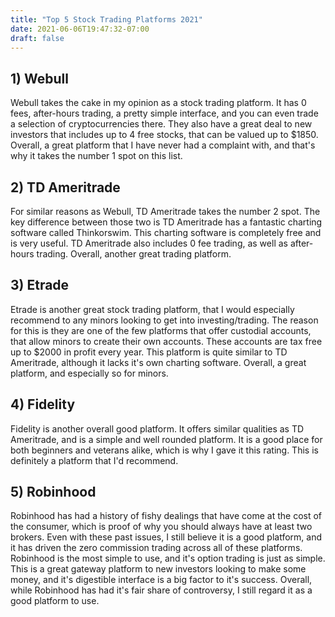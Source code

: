 ```yaml
---
title: "Top 5 Stock Trading Platforms 2021"
date: 2021-06-06T19:47:32-07:00
draft: false
---
```



## 1) Webull

Webull takes the cake in my opinion as a stock trading platform. It has 0 fees, after-hours trading, a pretty simple interface, and you can even trade a selection of cryptocurrencies there. They also have a great deal to new investors that includes up to 4 free stocks, that can be valued up to $1850. Overall, a great platform that I have never had a complaint with, and that's why it takes the number 1 spot on this list. 


## 2) TD Ameritrade
For similar reasons as Webull, TD Ameritrade takes the number 2 spot. The key difference between those two is TD Ameritrade has a fantastic charting software called Thinkorswim. This charting software is completely free and is very useful. TD Ameritrade also includes 0 fee trading, as well as after-hours trading. Overall, another great trading platform.

## 3) Etrade
Etrade is another great stock trading platform, that I would especially recommend to any minors looking to get into investing/trading. The reason for this is they are one of the few platforms that offer custodial accounts, that allow minors to create their own accounts. These accounts are tax free up to $2000 in profit every year. This platform is quite similar to TD Ameritrade, although it lacks it's own charting software. Overall, a great platform, and especially so for minors.

## 4) Fidelity
Fidelity is another overall good platform. It offers similar qualities as TD Ameritrade, and is a simple and well rounded platform. It is a good place for both beginners and veterans alike, which is why I gave it this rating. This is definitely a platform that I'd recommend.


## 5) Robinhood
Robinhood has had a history of fishy dealings that have come at the cost of the consumer, which is proof of why you should always have at least two brokers. Even with these past issues, I still believe it is a good platform, and it has driven the zero commission trading across all of these platforms. Robinhood is the most simple to use, and it's option trading is just as simple. This is a great gateway platform to new investors looking to make some money, and it's digestible interface is a big factor to it's  success. Overall, while Robinhood has had it's fair share of controversy, I still regard it as a good platform to use.